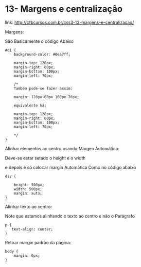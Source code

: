 # 13- Margens e centralização

link: http://cfbcursos.com.br/css3-13-margens-e-centralizacao/

Margens:

São Basicamente o código Abaixo

```
#d1 {
    background-color: #0ea7ff;

    margin-top: 120px;
    margin-right: 60px;
    margin-bottom: 100px;
    margin-left: 70px;

    /*
    Também pode-se fazer assim:

    margin: 120px 60px 100px 70px;

    equivalente há:

    margin-top: 120px;
    margin-right: 60px;
    margin-bottom: 100px;
    margin-left: 70px;

    */
}
```

Alinhar elementos ao centro usando Margen Automática:

Deve-se estar setado o height e o width

e depois é só colocar margin Automática
Como no código abaixo

```
div {

    height: 500px;
    width: 500px;
    margin: auto;
}
```

Alinhar texto ao centro:

Note que estamos alinhando o texto ao centro e não o Parágrafo

```
p {
   text-align: center;
}
```


Retirar margin padrão da página: 

```
body {
    margin: 0px;
}

```